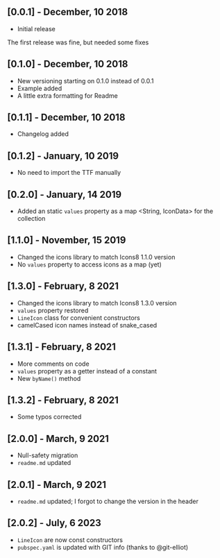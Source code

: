 ## [0.0.1] - December, 10 2018

* Initial release

The first release was fine, but needed some fixes

## [0.1.0] - December, 10 2018

* New versioning starting on 0.1.0 instead of 0.0.1
* Example added
* A little extra formatting for Readme

## [0.1.1] - December, 10 2018

* Changelog added

## [0.1.2] - January, 10 2019

* No need to import the TTF manually

## [0.2.0] - January, 14 2019

* Added an static `values` property as a map <String, IconData> for the collection

## [1.1.0] - November, 15 2019

* Changed the icons library to match Icons8 1.1.0 version
* No `values` property to access icons as a map (yet)

## [1.3.0] - February, 8 2021

* Changed the icons library to match Icons8 1.3.0 version
* `values` property restored
* `LineIcon` class for convenient constructors
* camelCased icon names instead of snake_cased

## [1.3.1] - February, 8 2021

* More comments on code
* `values` property as a getter instead of a constant
* New `byName()` method 

## [1.3.2] - February, 8 2021

* Some typos corrected

## [2.0.0] - March, 9 2021

* Null-safety migration
* `readme.md` updated

## [2.0.1] - March, 9 2021

* `readme.md` updated; I forgot to change the version in the header

## [2.0.2] - July, 6 2023

* `LineIcon` are now const constructors
* `pubspec.yaml` is updated with GIT info (thanks to @git-elliot)